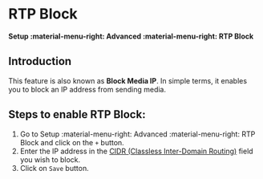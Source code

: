 # RTP Block

**Setup :material-menu-right: Advanced :material-menu-right: RTP Block**

## Introduction

This feature is also known as **Block Media IP**. In simple terms, it enables you to block an IP address from sending media.

## Steps to enable RTP Block:

1. Go to Setup :material-menu-right: Advanced :material-menu-right: RTP Block and click on the `+` button.
2. Enter the IP address in the [CIDR (Classless Inter-Domain Routing)](https://en.wikipedia.org/wiki/Classless_Inter-Domain_Routing) field you wish to block.
3. Click on `Save` button.
